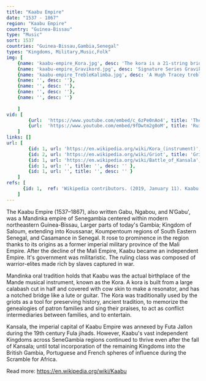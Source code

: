 ```yaml
---
title: "Kaabu Empire"
date: "1537 - 1867"
region: "Kaabu Empire"
country: "Guinea-Bissau" 
type: "Music"
sort: 1537
countries: "Guinea-Bissau,Gambia,Senegal"
types: "Kingdoms, Military,Music,Folk"
img: [
    {name: 'kaabu-empire_Kora.jpg', desc: 'The kora is a 21-string bridge-harp used extensively in West Africa'},
    {name: 'kaabu-empire_Gravikord.jpg', desc: 'Signature Series Gravikord'},
    {name: 'kaabu-empire_TrebleKalimba.jpg', desc: 'A Hugh Tracey treble Kalimba.'},
    {name: '', desc: ''},
    {name: '', desc: ''},
    {name: '', desc: ''},
    {name: '', desc: ''}
    
    ]
vid: [
        {url:  'https://www.youtube.com/embed/c_6zPe0nAo4', title: 'The Kaabu Empire - West Africa (1537–1867)'},
        {url:  'https://www.youtube.com/embed/9fDwtm2g0oM', title: 'Ruins of Kansala Kaabu Empire'}
    ]
links: []
url: [
        {id: 1, url: 'https://en.wikipedia.org/wiki/Kora_(instrument)', title: 'Kora (instrument)', desc: 'A kora is a Mandinka harp built from a large calabash cut in half and covered with cow skin to make a resonator with a long hardwood neck. The skin is supported by two handles that run under it. It has 21 strings, each playing a different note. It supports a notched double free-standing bridge. It doesn''t fit into any one category of musical instruments, but rather several, and must be classified as a "double-bridge-harp-lute".' },
        {id: 2, url: 'https://en.wikipedia.org/wiki/Griot', title: 'Griot', desc: 'A griot (/ˈɡriːoʊ/; French: [ɡʁi.o]), jali, or jeli (djeli or djéli in French spelling) is a West African historian, storyteller, praise singer, poet, or musician. The griot is a repository of oral tradition and is often seen as a leader due to his or her position as an advisor to royal personages. As a result of the former of these two functions, they are sometimes called a bard.' },
        {id: 1, url: 'https://en.wikipedia.org/wiki/Battle_of_Kansala', title: 'Battle of Kansala', desc: 'The Battle of Kansala or Final Battle (Mandinka: Tourban Kello) or Siege of Kansla was a military engagement between forces of the Kaabu Empire and the Imamate of Futa Jallon. The battle resulted in the end of the Mandinka hegemony began by the Mali Empire on Africa’s Atlantic coast.' },
        {id: 1, url: '', title: '', desc: '' },
        {id: 1, url: '', title: '', desc: '' }
    ]
refs: [
      {id: 1,  ref: 'Wikipedia contributors. (2019, January 11). Kaabu. In Wikipedia, The Free Encyclopedia. Retrieved 19:17, February 3, 2019, from ', url: 'https://en.wikipedia.org/w/index.php?title=Kaabu&oldid=877824934'}
    ]
---
```


The Kaabu Empire (1537–1867), also written Gabu, Ngabou, and N’Gabu', was a Mandinka empire of Senegambia centered within modern northeastern Guinea-Bissau, Larger parts of today's Gambia; Kingdom of Saloum, extending into Koussanar, Koumpentoum regions of South Eastern Senegal, and Casamance in Senegal. It rose to prominence in the region thanks to its origins as a former imperial military province of the Mali Empire. After the decline of the Mali Empire, Kaabu became an independent Empire. It's government was militaristic. The ruling class was composed of warrior-elites made rich by slaves captured in war. 

Mandinka oral tradition holds that Kaabu was the actual birthplace of the Mande musical instrument, known as the Kora. A kora is built from a large calabash cut in half and covered with cow skin to make a resonator, and has a notched bridge like a lute or guitar. The Kora was traditionally used by the griots as a tool for preserving history, ancient tradition, to memorize the genealogies of patron families and sing their praises, to act as conflict intermediaries between families, and to entertain.

Kansala, the imperial capital of Kaabu Empire was annexed by Futa Jallon during the 19th century Fula jihads. However, Kaabu's vast independent Kingdoms across SeneGambia regions continued to thrive even after the fall of Kansala; until total incorporation of the remaining Kingdoms into the British Gambia, Portuguese and French spheres of influence during the Scramble for Africa.

Read more: https://en.wikipedia.org/wiki/Kaabu